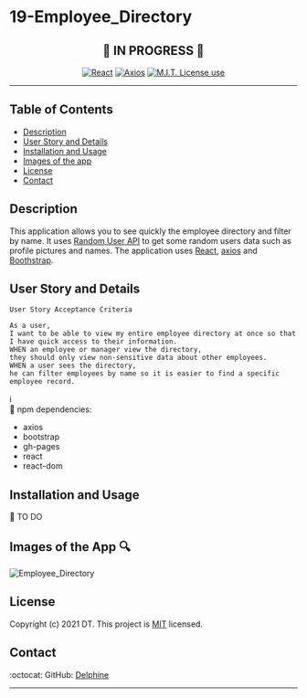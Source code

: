 # 19-Employee_Directory
<span align="center">   

:construction:   IN PROGRESS  :construction:  
---

 <a href="https://img.shields.io/badge/react-v17.0.1-orange?style=plastic"><img alt="React" src="https://img.shields.io/badge/react-v17.0.1-orange?style=plastic"/></a>
<a href="https://img.shields.io/badge/axios-v0.21.1-blue?style=plastic"><img alt="Axios" src="https://img.shields.io/badge/axios-v0.21.1-blue?style=plastic"/></a>
 <a href="https://img.shields.io/badge/License-MIT-brightgreen?style=plastic"><img alt="M.I.T. License use" src="https://img.shields.io/badge/License-MIT-brightgreen?style=plastic"/></a>  
 
 </span>

---

## Table of Contents  
* [Description](#Description)
* [User Story and Details](#User-Story-and-Details)  
* [Installation and Usage](#Installation-and-Usage)  
* [Images of the app](#Images-of-the-app-)  
* [License](#License)  
* [Contact](#Contact) 


## Description  
This application allows you to see quickly the employee directory and filter by name. It uses [Random User API](https://randomuser.me/) to get some random users data such as profile pictures and names. The application uses [React](https://reactjs.org/), [axios](https://www.npmjs.com/package/axios) and [Boothstrap](https://getbootstrap.com/docs/4.6/getting-started/introduction/).  


## User Story and Details  

```
User Story Acceptance Criteria
```
```
As a user,  
I want to be able to view my entire employee directory at once so that I have quick access to their information.  
WHEN an employee or manager view the directory,  
they should only view non-sensitive data about other employees. 
WHEN a user sees the directory,  
he can filter employees by name so it is easier to find a specific employee record.   

```

:information_source:  
:construction: 
npm dependencies:  
- axios  
- bootstrap  
- gh-pages
- react  
- react-dom   

## Installation and Usage  
:construction: TO DO  

## Images of the App :mag:    
![Employee_Directory](./public/assets/img/snippet_1.PNG)  
   

## License  

Copyright (c) 2021 DT. This project is [MIT](https://choosealicense.com/licenses/mit) licensed.

## Contact  

:octocat:  GitHub: [Delphine](https://github.com/Delph-Sunny)  

---